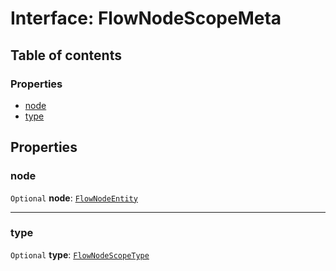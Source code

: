 # Interface: FlowNodeScopeMeta

## Table of contents

### Properties

* [node](/auto-docs/free-layout-editor/interfaces/FlowNodeScopeMeta.md#node)
* [type](/auto-docs/free-layout-editor/interfaces/FlowNodeScopeMeta.md#type)

## Properties

### node

`Optional` **node**: [`FlowNodeEntity`](/auto-docs/free-layout-editor/classes/FlowNodeEntity-1.md)

***

### type

`Optional` **type**: [`FlowNodeScopeType`](/auto-docs/free-layout-editor/enums/FlowNodeScopeType.md)
